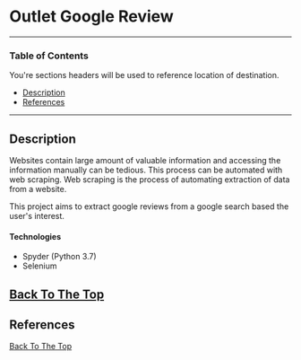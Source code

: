 # Outlet Google Review

---

### Table of Contents
You're sections headers will be used to reference location of destination.

- [Description](#description)
- [References](#references)

---

## Description
 
Websites contain large amount of valuable information and accessing the information manually can be tedious. This process can be automated with web scraping. Web scraping is the process of automating extraction of data from a website. 

This project aims to extract google reviews from a google search based the user's interest. 

#### Technologies

- Spyder (Python 3.7)
- Selenium 

[Back To The Top](#outlet-google-reviews)
---

## References
[Back To The Top](#outlet-google-reviews)
